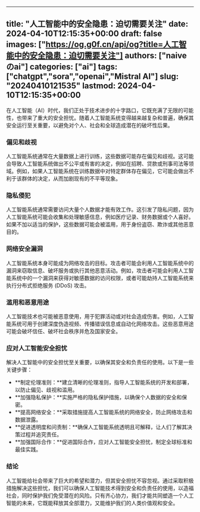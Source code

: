 
---
title: "人工智能中的安全隐患：迫切需要关注"
date: 2024-04-10T12:15:35+00:00
draft: false
images: ["https://og.g0f.cn/api/og?title=人工智能中的安全隐患：迫切需要关注"]
authors: ["naiveのai"]
categories: ["ai"]
tags: ["chatgpt","sora","openai","Mistral AI"]
slug: "20240410121535"
lastmod: 2024-04-10T12:15:35+00:00
---
在人工智能（AI）时代，我们正处于技术进步的十字路口，它既充满了无限的可能性，也带来了重大的安全担忧。随着人工智能系统变得越来越复杂和普遍，确保其安全运行至关重要，以避免对个人、社会和全球造成潜在的破坏性后果。

### 偏见和歧视

人工智能系统通常在大量数据上进行训练，这些数据可能存在偏见和歧视。这可能会导致人工智能系统做出不公平或有害的决定，例如在招聘、贷款或刑事司法等领域。例如，如果人工智能系统在训练数据中对特定群体存在偏见，它可能会做出不利于该群体的决定，从而加剧现有的不平等现象。

### 隐私侵犯

人工智能系统通常需要访问大量个人数据才能有效工作。这引发了隐私问题，因为人工智能系统可能会收集和处理敏感信息，例如医疗记录、财务数据或个人喜好。如果不加以适当的保护，这些数据可能会被滥用，用于身份盗窃、欺诈或其他恶意目的。

### 网络安全漏洞

人工智能系统本身可能成为网络攻击的目标。攻击者可能会利用人工智能系统中的漏洞来窃取信息、破坏服务或执行其他恶意活动。例如，攻击者可能会利用人工智能系统中的一个漏洞来获得对敏感数据的访问权限，或者可能劫持人工智能系统来执行分布式拒绝服务 (DDoS) 攻击。

### 滥用和恶意用途

人工智能技术也可能被恶意使用，用于犯罪活动或对社会造成伤害。例如，人工智能系统可用于创建深度伪造视频、传播错误信息或自动化网络攻击。这些恶意用途可能会破坏信任、破坏社会秩序并危及国家安全。

### 应对人工智能安全担忧

解决人工智能中的安全担忧至关重要，以确保其安全和负责任的使用。以下是一些关键步骤：

* **制定伦理准则：**建立清晰的伦理准则，指导人工智能系统的开发和部署，以防止偏见、歧视和滥用。
* **加强隐私保护：**实施严格的隐私保护措施，以确保个人数据的安全和保密。
* **提高网络安全：**采取措施提高人工智能系统的网络安全，防止网络攻击和数据泄露。
* **促进透明度和问责制：**确保人工智能系统透明且可解释，让人们了解其决策过程并追究责任。
* **加强国际合作：**促进国际合作，应对人工智能安全担忧，制定全球标准和最佳实践。

### 结论

人工智能给社会带来了巨大的希望和潜力，但其安全担忧不容忽视。通过采取积极措施解决这些担忧，我们可以确保人工智能技术得到安全和负责任的使用，以造福社会，同时保护我们免受潜在的风险。只有齐心协力，我们才能共同塑造一个人工智能的未来，它既能释放其全部潜力，又能维护我们的人类价值观和安全。